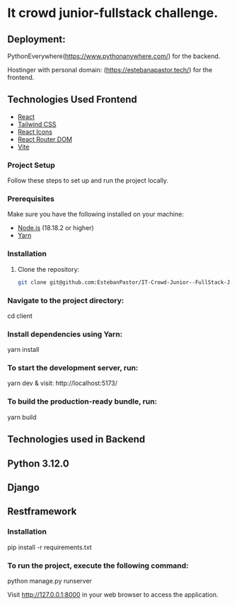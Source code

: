# It crowd junior-fullstack challenge.

## Deployment:

PythonEverywhere(https://www.pythonanywhere.com/) for the backend.

Hostinger with personal domain: (https://estebanapastor.tech/) for the frontend.

## Technologies Used Frontend

- [React](https://reactjs.org/)
- [Tailwind CSS](https://tailwindcss.com/)
- [React Icons](https://react-icons.github.io/react-icons/)
- [React Router DOM](https://reactrouter.com/web/guides/quick-start)
- [Vite](https://vitejs.dev/guide/)

### Project Setup

Follow these steps to set up and run the project locally.

### Prerequisites

Make sure you have the following installed on your machine:

- [Node.js](https://nodejs.org/) (18.18.2 or higher)
- [Yarn](https://yarnpkg.com/)

### Installation

1. Clone the repository:

   ```bash
   git clone git@github.com:EstebanPastor/IT-Crowd-Junior--FullStack-Javascript-Challenge.git
   ```

### Navigate to the project directory:

cd client

### Install dependencies using Yarn:

yarn install

### To start the development server, run:

yarn dev
&
visit: http://localhost:5173/

### To build the production-ready bundle, run:

yarn build

## Technologies used in Backend

## Python 3.12.0

## Django

## Restframework

### Installation

pip install -r requirements.txt

### To run the project, execute the following command:

python manage.py runserver

Visit http://127.0.0.1:8000 in your web browser to access the application.
